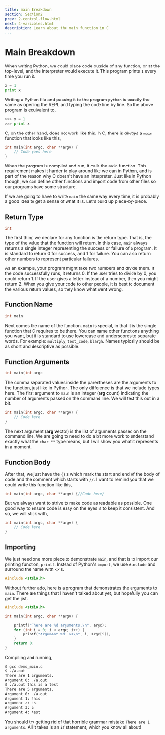 ```yaml
---
title: main Breakdown
section: Section2
prev: 2-control-flow.html
next: 4-variables.html
description: Learn about the main function in C
...
```


# Main Breakdown

When writing Python, we could place code outside of any function, or at the
top-level, and the interpreter would execute it.  This program prints `1` every
time you run it.

```python
x = 1
print x
```

Writing a Python file and passing it to the program `python` is exactly the
same as opening the REPL and typing the code line by line. So the above
program is equivalent to,

```python
>>> x = 1
>>> print x
```

C, on the other hand, does not work like this. In C, there is *always* a
`main` function that looks like this,

```c
int main(int argc, char **argv) {
    // Code goes here
}
```

When the program is compiled and run, it calls the `main` function. This
requirement makes it harder to play around like we can in Python, and is part
of the reason why C doesn't have an interpreter. Just like in Python though, we
can define other functions and import code from other files so our programs have
some structure.

If we are going to have to write `main` the same way every time, it is probably
a good idea to get a sense of what it is. Let's build up piece-by-piece.

## Return Type

```c
int
```

The first thing we declare for any function is the return type. That is, the
type of the value that the function will return. In this case, `main` always
returns a single integer representing the success or failure of a program. It
is standard to return 0 for success, and 1 for failure. You can also return
other numbers to represent particular failures.

As an example, your program might take two numbers and divide them. If the
code successfully runs, it returns 0. If the user tries to divide by 0, you
could return 1. If the user gives a letter instead of a number, then you
might return 2. When you give your code to other people, it is best to document
the various return values, so they know what went wrong.

## Function Name

```c
int main
```

Next comes the name of the function. `main` is special, in that it is the
single function that C requires to be there. You can name other functions
anything you want, but it is standard to use lowercase and underscores to
separate words. For example: `multiply`, `test_code`, `blargh`. Names typically
should be as short and descriptive as possible.

## Function Arguments

```c
int main(int argc
```

The comma separated values inside the parentheses are the arguments to the
function, just like in Python. The only difference is that we include types
here. The first argument to `main` is an integer (**arg c**ount) indicating the
number of arguments passed on the command line. We will test this out in a bit.

```c
int main(int argc, char **argv) {
    // Code here
}
```

The next argument (**arg v**ector) is the list of arguments passed on the
command line. We are going to need to do a bit more work to understand exactly
what the `char **` type means, but I will show you what it represents in a
moment.

## Function Body

After that, we just have the `{}`'s which mark the start and end of the body
of code and the comment which starts with `//`. I want to remind you that we
could write this function like this,

```c
int main(int argc, char **argv) {//Code here}
```

But we always want to strive to make code as readable as possible. One good way
to ensure code is easy on the eyes is to keep it consistent. And so, we will
stick with,

```c
int main(int argc, char **argv) {
    // Code here
}
```

## Importing

We just need one more piece to demonstrate `main`, and that is to import our
printing function, `printf`. Instead of Python's `import`, we use `#include`
and surround the name with `<>`'s.

```c
#include <stdio.h>
```

Without further ado, here is a program that demonstrates the arguments to
`main`. There are things that I haven't talked about yet, but hopefully you
can get the jist.

```c
#include <stdio.h>

int main(int argc, char **argv) {

    printf("There are %d arguments.\n", argc);
    for (int i = 0; i < argc; i++) {
        printf("Argument %d: %s\n", i, argv[i]);
    }
    return 0;
}
```

Compiling and running,

```bash
$ gcc demo_main.c
$ ./a.out
There are 1 arguments.
Argument 0: ./a.out
$ ./a.out this is a test
There are 5 arguments.
Argument 0: ./a.out
Argument 1: this
Argument 2: is
Argument 3: a
Argument 4: test
```

You should try getting rid of that horrible grammar mistake `There are 1
arguments`. All it takes is an `if` statement, which you know all about!
